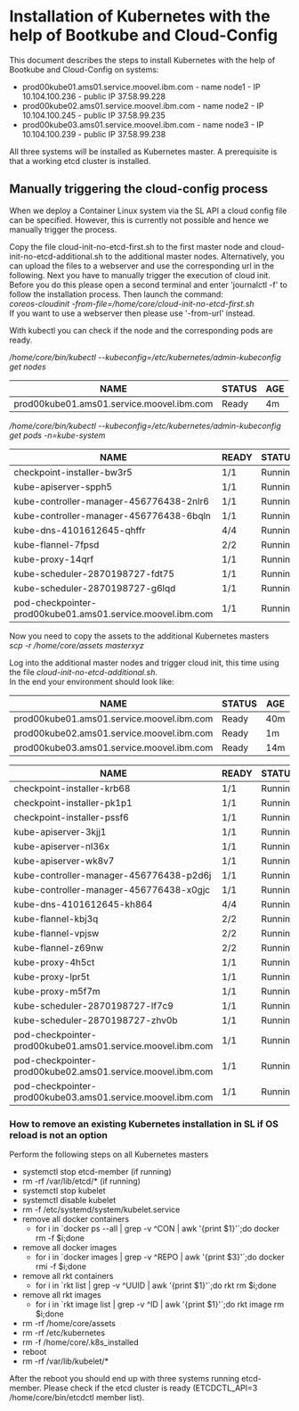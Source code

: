 # Installation of Kubernetes with the help of Bootkube and Cloud-Config

This document describes the steps to install Kubernetes with the help of Bootkube and Cloud-Config on systems:

* prod00kube01.ams01.service.moovel.ibm.com - name node1 - IP 10.104.100.236 - public IP 37.58.99.228
* prod00kube02.ams01.service.moovel.ibm.com - name node2 - IP 10.104.100.245 - public IP 37.58.99.235
* prod00kube03.ams01.service.moovel.ibm.com - name node3 - IP 10.104.100.239 - public IP 37.58.99.238

All three systems will be installed as Kubernetes master. A prerequisite is that a working etcd cluster is installed.

## Manually triggering the cloud-config process

When we deploy a Container Linux system via the SL API a cloud config file can be specified. However, this is currently not possible and hence we manually trigger the process.

Copy the file cloud-init-no-etcd-first.sh to the first master node and cloud-init-no-etcd-additional.sh to the additional master nodes. Alternatively, you can upload the files to a webserver and use the corresponding url in the following. Next you have to manually trigger the execution of cloud init. Before you do this please open a second terminal and enter 'journalctl -f' to follow the installation process. Then launch the command:  
*coreos-cloudinit -from-file=/home/core/cloud-init-no-etcd-first.sh*  
If you want to use a webserver then please use '-from-url' instead.

With kubectl you can check if the node and the corresponding pods are ready.

*/home/core/bin/kubectl --kubeconfig=/etc/kubernetes/admin-kubeconfig get nodes*

NAME |                                        STATUS |   AGE  
--- | --- | ---
prod00kube01.ams01.service.moovel.ibm.com |  Ready |    4m  

*/home/core/bin/kubectl --kubeconfig=/etc/kubernetes/admin-kubeconfig get pods -n=kube-system*

NAME | READY | STATUS | RESTARTS | AGE  
---- | ----- | ------ | -------- | ---
checkpoint-installer-bw3r5 | 1/1 | Running | 0 | 6m  
kube-apiserver-spph5 | 1/1 |       Running |  3  |        6m  
kube-controller-manager-456776438-2nlr6  |                    1/1  |     Running |  0  |        6m  
kube-controller-manager-456776438-6bqln  |                    1/1  |     Running |  0  |        6m  
kube-dns-4101612645-qhffr                |                    4/4  |     Running |  0  |        6m  
kube-flannel-7fpsd                       |                    2/2  |     Running |  1  |        6m  
kube-proxy-14qrf                         |                    1/1  |     Running |  0  |        6m  
kube-scheduler-2870198727-fdt75          |                    1/1  |     Running |  0  |        6m  
kube-scheduler-2870198727-g6lqd          |                    1/1  |     Running |  0  |        6m  
pod-checkpointer-prod00kube01.ams01.service.moovel.ibm.com |  1/1  |     Running |  0  |        6m  

Now you need to copy the assets to the additional Kubernetes masters  
*scp -r /home/core/assets masterxyz*

Log into the additional master nodes and trigger cloud init, this time using the file *cloud-init-no-etcd-additional.sh*.  
In the end your environment should look like:

NAME |                                       STATUS  |  AGE
--- | --- | ---
prod00kube01.ams01.service.moovel.ibm.com |   Ready |    40m
prod00kube02.ams01.service.moovel.ibm.com |  Ready  |   1m
prod00kube03.ams01.service.moovel.ibm.com |  Ready  |   14m


NAME                                          |               READY  |     STATUS  |  RESTARTS |  AGE
--------------------------------------------- | -------------------- | ----------- | --------- | ----
checkpoint-installer-krb68                    |               1/1    |    Running  | 0         | 3m
checkpoint-installer-pk1p1                    |               1/1    |   Running   | 0         | 17m
checkpoint-installer-pssf6                    |               1/1    |   Running   | 0         | 43m
kube-apiserver-3kjj1                          |               1/1    |   Running   | 0         | 17m
kube-apiserver-nl36x                          |               1/1    |   Running   | 0         | 3m
kube-apiserver-wk8v7                          |               1/1    |   Running   | 3         | 43m
kube-controller-manager-456776438-p2d6j       |               1/1    |   Running   | 0         | 44m
kube-controller-manager-456776438-x0gjc       |               1/1    |   Running   | 0         | 44m
kube-dns-4101612645-kh864                     |               4/4    |   Running   | 0         | 44m
kube-flannel-kbj3q                            |               2/2    |   Running   | 0         | 17m
kube-flannel-vpjsw                            |               2/2    |   Running   | 0         | 3m
kube-flannel-z69nw                            |               2/2    |   Running   | 0         | 43m
kube-proxy-4h5ct                              |               1/1    |   Running   | 0         | 17m
kube-proxy-lpr5t                              |               1/1    |   Running   | 0         | 43m
kube-proxy-m5f7m                              |               1/1    |   Running   | 0         | 3m
kube-scheduler-2870198727-lf7c9               |               1/1    |   Running   | 1         | 44m
kube-scheduler-2870198727-zhv0b               |               1/1    |   Running   | 0         | 44m
pod-checkpointer-prod00kube01.ams01.service.moovel.ibm.com |  1/1    |   Running   | 0         | 42m
pod-checkpointer-prod00kube02.ams01.service.moovel.ibm.com |  1/1    |   Running   | 0         | 3m
pod-checkpointer-prod00kube03.ams01.service.moovel.ibm.com |  1/1    |   Running   | 0         | 17m

### How to remove an existing Kubernetes installation in SL if OS reload is not an option

Perform the following steps on all Kubernetes masters

* systemctl stop etcd-member (if running) 
* rm -rf /var/lib/etcd/\*  (if running)
* systemctl stop kubelet  
* systemctl disable kubelet
* rm -f /etc/systemd/system/kubelet.service
* remove all docker containers
    * for i in \`docker ps --all | grep -v \^CON | awk '{print $1}'\`;do docker rm -f $i;done  
* remove all docker images
    * for i in \`docker images | grep -v \^REPO | awk '{print $3}'\`;do docker rmi -f $i;done  
* remove all rkt containers
    * for i in \`rkt list | grep -v \^UUID | awk '{print $1}'\`;do rkt rm $i;done
* remove all rkt images
    *  for i in \`rkt image list | grep -v \^ID | awk '{print $1}'\`;do rkt image rm $i;done
* rm -rf /home/core/assets
* rm -rf /etc/kubernetes
* rm -f /home/core/.k8s_installed
* reboot
* rm -rf /var/lib/kubelet/* 

After the reboot you should end up with three systems running etcd-member. Please check if the etcd cluster is ready (ETCDCTL_API=3 /home/core/bin/etcdctl member list).

